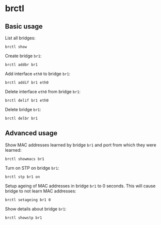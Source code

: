 # brctl

## Basic usage

List all bridges:

    brctl show

Create bridge `br1`:

    brctl addbr br1

Add interface `eth0` to bridge `br1`:

    brctl addif br1 eth0

Delete interface `eth0` from bridge `br1`:

    brctl delif br1 eth0

Delete bridge `br1`:

    brctl delbr br1

## Advanced usage

Show MAC addresses learned by bridge `br1` and port from which they were learned:

    brctl showmacs br1

Turn on STP on bridge `br1`:

    brctl stp br1 on

Setup ageing of MAC addresses in bridge `br1` to 0 seconds. This will cause bridge to not learn MAC addresses:

    brctl setageing br1 0

Show details about bridge `br1`:

    brctl showstp br1
